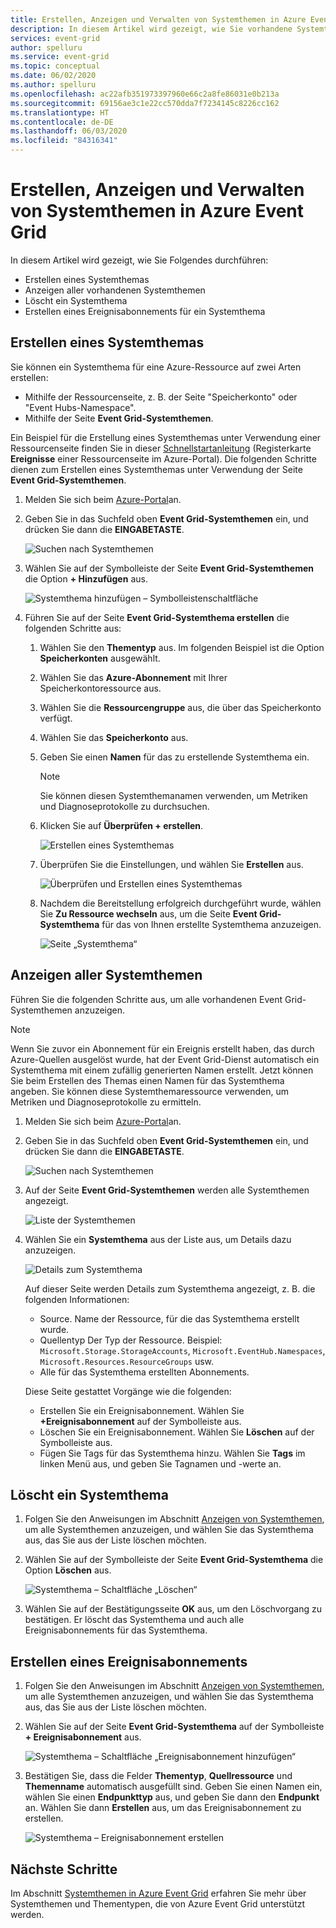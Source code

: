```yaml
---
title: Erstellen, Anzeigen und Verwalten von Systemthemen in Azure Event Grid
description: In diesem Artikel wird gezeigt, wie Sie vorhandene Systemthemen anzeigen und Azure Event Grid-Systemthemen mithilfe des Azure-Portals erstellen können.
services: event-grid
author: spelluru
ms.service: event-grid
ms.topic: conceptual
ms.date: 06/02/2020
ms.author: spelluru
ms.openlocfilehash: ac22afb351973397960e66c2a8fe86031e0b213a
ms.sourcegitcommit: 69156ae3c1e22cc570dda7f7234145c8226cc162
ms.translationtype: HT
ms.contentlocale: de-DE
ms.lasthandoff: 06/03/2020
ms.locfileid: "84316341"
---
```

# <a name="create-view-and-manage-system-topics-in-azure-event-grid"></a>Erstellen, Anzeigen und Verwalten von Systemthemen in Azure Event Grid
In diesem Artikel wird gezeigt, wie Sie Folgendes durchführen:

- Erstellen eines Systemthemas
- Anzeigen aller vorhandenen Systemthemen 
- Löscht ein Systemthema
- Erstellen eines Ereignisabonnements für ein Systemthema


## <a name="create-a-system-topic"></a>Erstellen eines Systemthemas
Sie können ein Systemthema für eine Azure-Ressource auf zwei Arten erstellen:

- Mithilfe der Ressourcenseite, z. B. der Seite "Speicherkonto" oder "Event Hubs-Namespace". 
- Mithilfe der Seite **Event Grid-Systemthemen**. 

Ein Beispiel für die Erstellung eines Systemthemas unter Verwendung einer Ressourcenseite finden Sie in dieser [Schnellstartanleitung](blob-event-quickstart-portal.md) (Registerkarte **Ereignisse** einer Ressourcenseite im Azure-Portal). Die folgenden Schritte dienen zum Erstellen eines Systemthemas unter Verwendung der Seite **Event Grid-Systemthemen**. 

1. Melden Sie sich beim [Azure-Portal](https://portal.azure.com)an.
2. Geben Sie in das Suchfeld oben **Event Grid-Systemthemen** ein, und drücken Sie dann die **EINGABETASTE**. 

    ![Suchen nach Systemthemen](./media/create-view-manage-system-topics/search-system-topics.png)
3. Wählen Sie auf der Symbolleiste der Seite **Event Grid-Systemthemen** die Option **+ Hinzufügen** aus.

    ![Systemthema hinzufügen – Symbolleistenschaltfläche](./media/create-view-manage-system-topics/add-system-topic-menu.png)
4. Führen Sie auf der Seite **Event Grid-Systemthema erstellen** die folgenden Schritte aus:
    1. Wählen Sie den **Thementyp** aus. Im folgenden Beispiel ist die Option **Speicherkonten** ausgewählt. 
    2. Wählen Sie das **Azure-Abonnement** mit Ihrer Speicherkontoressource aus. 
    3. Wählen Sie die **Ressourcengruppe** aus, die über das Speicherkonto verfügt. 
    4. Wählen Sie das **Speicherkonto** aus. 
    5. Geben Sie einen **Namen** für das zu erstellende Systemthema ein. 
    
        > [!NOTE]
        > Sie können diesen Systemthemanamen verwenden, um Metriken und Diagnoseprotokolle zu durchsuchen.
    6. Klicken Sie auf **Überprüfen + erstellen**.

        ![Erstellen eines Systemthemas](./media/create-view-manage-system-topics/create-event-grid-system-topic-page.png)
    5. Überprüfen Sie die Einstellungen, und wählen Sie **Erstellen** aus. 
        
        ![Überprüfen und Erstellen eines Systemthemas](./media/create-view-manage-system-topics/system-topic-review-create.png)
    6. Nachdem die Bereitstellung erfolgreich durchgeführt wurde, wählen Sie **Zu Ressource wechseln** aus, um die Seite **Event Grid-Systemthema** für das von Ihnen erstellte Systemthema anzuzeigen. 

        ![Seite „Systemthema“](./media/create-view-manage-system-topics/system-topic-page.png)

## <a name="view-all-system-topics"></a>Anzeigen aller Systemthemen
Führen Sie die folgenden Schritte aus, um alle vorhandenen Event Grid-Systemthemen anzuzeigen. 

> [!NOTE]
> Wenn Sie zuvor ein Abonnement für ein Ereignis erstellt haben, das durch Azure-Quellen ausgelöst wurde, hat der Event Grid-Dienst automatisch ein Systemthema mit einem zufällig generierten Namen erstellt. Jetzt können Sie beim Erstellen des Themas einen Namen für das Systemthema angeben. Sie können diese Systemthemaressource verwenden, um Metriken und Diagnoseprotokolle zu ermitteln.

1. Melden Sie sich beim [Azure-Portal](https://portal.azure.com)an.
2. Geben Sie in das Suchfeld oben **Event Grid-Systemthemen** ein, und drücken Sie dann die **EINGABETASTE**. 

    ![Suchen nach Systemthemen](./media/create-view-manage-system-topics/search-system-topics.png)
3. Auf der Seite **Event Grid-Systemthemen** werden alle Systemthemen angezeigt. 

    ![Liste der Systemthemen](./media/create-view-manage-system-topics/list-system-topics.png)
4. Wählen Sie ein **Systemthema** aus der Liste aus, um Details dazu anzuzeigen. 

    ![Details zum Systemthema](./media/create-view-manage-system-topics/system-topic-details.png)

    Auf dieser Seite werden Details zum Systemthema angezeigt, z. B. die folgenden Informationen: 
    - Source. Name der Ressource, für die das Systemthema erstellt wurde.
    - Quellentyp Der Typ der Ressource. Beispiel: `Microsoft.Storage.StorageAccounts`, `Microsoft.EventHub.Namespaces`, `Microsoft.Resources.ResourceGroups` usw.
    - Alle für das Systemthema erstellten Abonnements.

    Diese Seite gestattet Vorgänge wie die folgenden:
    - Erstellen Sie ein Ereignisabonnement. Wählen Sie **+Ereignisabonnement** auf der Symbolleiste aus. 
    - Löschen Sie ein Ereignisabonnement. Wählen Sie **Löschen** auf der Symbolleiste aus. 
    - Fügen Sie Tags für das Systemthema hinzu. Wählen Sie **Tags** im linken Menü aus, und geben Sie Tagnamen und -werte an. 


## <a name="delete-a-system-topic"></a>Löscht ein Systemthema
1. Folgen Sie den Anweisungen im Abschnitt [Anzeigen von Systemthemen](#view-all-system-topics), um alle Systemthemen anzuzeigen, und wählen Sie das Systemthema aus, das Sie aus der Liste löschen möchten. 
2. Wählen Sie auf der Symbolleiste der Seite **Event Grid-Systemthema** die Option **Löschen** aus. 

    ![Systemthema – Schaltfläche „Löschen“](./media/create-view-manage-system-topics/system-topic-delete-button.png)
3. Wählen Sie auf der Bestätigungsseite **OK** aus, um den Löschvorgang zu bestätigen. Er löscht das Systemthema und auch alle Ereignisabonnements für das Systemthema.  

## <a name="create-an-event-subscription"></a>Erstellen eines Ereignisabonnements
1. Folgen Sie den Anweisungen im Abschnitt [Anzeigen von Systemthemen](#view-all-system-topics), um alle Systemthemen anzuzeigen, und wählen Sie das Systemthema aus, das Sie aus der Liste löschen möchten. 
2. Wählen Sie auf der Seite **Event Grid-Systemthema** auf der Symbolleiste **+ Ereignisabonnement** aus. 

    ![Systemthema – Schaltfläche „Ereignisabonnement hinzufügen“](./media/create-view-manage-system-topics/add-event-subscription-button.png)
3. Bestätigen Sie, dass die Felder **Thementyp**, **Quellressource** und **Themenname** automatisch ausgefüllt sind. Geben Sie einen Namen ein, wählen Sie einen **Endpunkttyp** aus, und geben Sie dann den **Endpunkt** an. Wählen Sie dann **Erstellen** aus, um das Ereignisabonnement zu erstellen. 

    ![Systemthema – Ereignisabonnement erstellen](./media/create-view-manage-system-topics/create-event-subscription.png)


## <a name="next-steps"></a>Nächste Schritte
Im Abschnitt [Systemthemen in Azure Event Grid](system-topics.md) erfahren Sie mehr über Systemthemen und Thementypen, die von Azure Event Grid unterstützt werden. 
